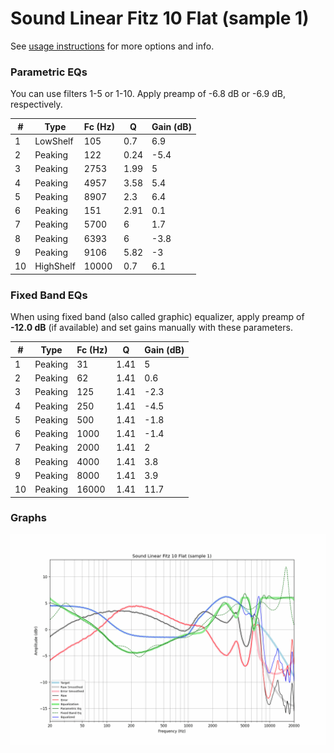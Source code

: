 # Sound Linear Fitz 10 Flat (sample 1)
See [usage instructions](https://github.com/jaakkopasanen/AutoEq#usage) for more options and info.

### Parametric EQs
You can use filters 1-5 or 1-10. Apply preamp of -6.8 dB or -6.9 dB, respectively.

|   # | Type      |   Fc (Hz) |    Q |   Gain (dB) |
|-----|-----------|-----------|------|-------------|
|   1 | LowShelf  |       105 | 0.7  |         6.9 |
|   2 | Peaking   |       122 | 0.24 |        -5.4 |
|   3 | Peaking   |      2753 | 1.99 |         5   |
|   4 | Peaking   |      4957 | 3.58 |         5.4 |
|   5 | Peaking   |      8907 | 2.3  |         6.4 |
|   6 | Peaking   |       151 | 2.91 |         0.1 |
|   7 | Peaking   |      5700 | 6    |         1.7 |
|   8 | Peaking   |      6393 | 6    |        -3.8 |
|   9 | Peaking   |      9106 | 5.82 |        -3   |
|  10 | HighShelf |     10000 | 0.7  |         6.1 |

### Fixed Band EQs
When using fixed band (also called graphic) equalizer, apply preamp of **-12.0 dB** (if available) and set gains manually with these parameters.

|   # | Type    |   Fc (Hz) |    Q |   Gain (dB) |
|-----|---------|-----------|------|-------------|
|   1 | Peaking |        31 | 1.41 |         5   |
|   2 | Peaking |        62 | 1.41 |         0.6 |
|   3 | Peaking |       125 | 1.41 |        -2.3 |
|   4 | Peaking |       250 | 1.41 |        -4.5 |
|   5 | Peaking |       500 | 1.41 |        -1.8 |
|   6 | Peaking |      1000 | 1.41 |        -1.4 |
|   7 | Peaking |      2000 | 1.41 |         2   |
|   8 | Peaking |      4000 | 1.41 |         3.8 |
|   9 | Peaking |      8000 | 1.41 |         3.9 |
|  10 | Peaking |     16000 | 1.41 |        11.7 |

### Graphs
![](./Sound%20Linear%20Fitz%2010%20Flat%20(sample%201).png)
